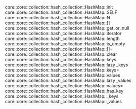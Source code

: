 core::core::collection::hash_collection::HashMap::init
core::core::collection::hash_collection::HashMap::SELF
core::core::collection::hash_collection::HashMap::N
core::core::collection::hash_collection::HashMap::[]
core::core::collection::hash_collection::HashMap::get_or_null
core::core::collection::hash_collection::HashMap::iterator
core::core::collection::hash_collection::HashMap::length
core::core::collection::hash_collection::HashMap::is_empty
core::core::collection::hash_collection::HashMap::[]=
core::core::collection::hash_collection::HashMap::clear
core::core::collection::hash_collection::HashMap::keys
core::core::collection::hash_collection::HashMap::lazy _keys
core::core::collection::hash_collection::HashMap::keys=
core::core::collection::hash_collection::HashMap::values
core::core::collection::hash_collection::HashMap::lazy _values
core::core::collection::hash_collection::HashMap::values=
core::core::collection::hash_collection::HashMap::has_key
core::core::collection::hash_collection::HashMap::_keys
core::core::collection::hash_collection::HashMap::_values